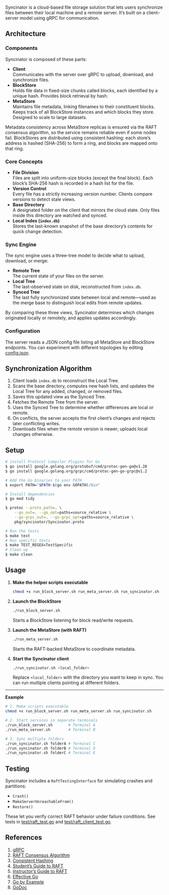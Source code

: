 Syncinator is a cloud-based file storage solution that lets users synchronize files between their local machine and a remote server. It’s built on a client–server model using gRPC for communication.

## Architecture

### Components

Syncinator is composed of these parts:

- **Client**  
  Communicates with the server over gRPC to upload, download, and synchronize files.
- **BlockStore**  
  Holds file data in fixed-size chunks called blocks, each identified by a unique hash. Provides block retrieval by hash.
- **MetaStore**  
  Maintains file metadata, linking filenames to their constituent blocks. Keeps track of all BlockStore instances and which blocks they store. Designed to scale to large datasets.

Metadata consistency across MetaStore replicas is ensured via the RAFT consensus algorithm, so the service remains reliable even if some nodes fail. BlockStores are distributed using consistent hashing: each store’s address is hashed (SHA-256) to form a ring, and blocks are mapped onto that ring.

### Core Concepts

- **File Division**  
  Files are split into uniform-size blocks (except the final block). Each block’s SHA-256 hash is recorded in a hash list for the file.
- **Version Control**  
  Every file has a strictly increasing version number. Clients compare versions to detect stale views.
- **Base Directory**  
  A designated folder on the client that mirrors the cloud state. Only files inside this directory are watched and synced.
- **Local Index (`index.db`)**  
  Stores the last-known snapshot of the base directory’s contents for quick change detection.

### Sync Engine

The sync engine uses a three-tree model to decide what to upload, download, or merge:

- **Remote Tree**  
  The current state of your files on the server.
- **Local Tree**  
  The last-observed state on disk, reconstructed from `index.db`.
- **Synced Tree**  
  The last fully synchronized state between local and remote—used as the merge base to distinguish local edits from remote updates.

By comparing these three views, Syncinator determines which changes originated locally or remotely, and applies updates accordingly.

### Configuration

The server reads a JSON config file listing all MetaStore and BlockStore endpoints. You can experiment with different topologies by editing [config.json](config.json).

## Synchronization Algorithm

1. Client loads `index.db` to reconstruct the Local Tree.
2. Scans the base directory, computes new hash lists, and updates the Local Tree for any added, changed, or removed files.
3. Saves this updated view as the Synced Tree.
4. Fetches the Remote Tree from the server.
5. Uses the Synced Tree to determine whether differences are local or remote.
6. On conflicts, the server accepts the first client’s changes and rejects later conflicting writes.
7. Downloads files when the remote version is newer; uploads local changes otherwise.

## Setup

```bash
# install Protocol Compiler Plugins for Go
$ go install google.golang.org/protobuf/cmd/protoc-gen-go@v1.28
$ go install google.golang.org/grpc/cmd/protoc-gen-go-grpc@v1.2

# Add the Go binaries to your PATH
$ export PATH="$PATH:$(go env GOPATH)/bin"

# Install dependencies
$ go mod tidy

$ protoc --proto_path=. \
    --go_out=. --go_opt=paths=source_relative \
    --go-grpc_out=. --go-grpc_opt=paths=source_relative \
    pkg/syncinator/Syncinator.proto

# Run the tests
$ make test
# Run specific tests
$ make TEST_REGEX=TestSpecific
# Clean up
$ make clean
```

## Usage

1. **Make the helper scripts executable**

   ```bash
   chmod +x run_block_server.sh run_meta_server.sh run_syncinator.sh
   ```

2. **Launch the BlockStore**

   ```bash
   ./run_block_server.sh
   ```

   Starts a BlockStore listening for block read/write requests.

3. **Launch the MetaStore (with RAFT)**

   ```bash
   ./run_meta_server.sh
   ```

   Starts the RAFT-backed MetaStore to coordinate metadata.

4. **Start the Syncinator client**
   ```bash
   ./run_syncinator.sh <local_folder>
   ```
   Replace `<local_folder>` with the directory you want to keep in sync. You can run multiple clients pointing at different folders.

---

**Example**

```bash
# 1. Make scripts executable
chmod +x run_block_server.sh run_meta_server.sh run_syncinator.sh

# 2. Start services in separate terminals
./run_block_server.sh       # Terminal A
./run_meta_server.sh        # Terminal B

# 3. Sync multiple folders
./run_syncinator.sh folderA # Terminal C
./run_syncinator.sh folderB # Terminal D
./run_syncinator.sh folderC # Terminal E
```

## Testing

Syncinator includes a `RaftTestingInterface` for simulating crashes and partitions:

- `Crash()`
- `MakeServerUnreachableFrom()`
- `Restore()`

These let you verify correct RAFT behavior under failure conditions. See tests in [test/raft_test.go](test/raft_test.go) and [test/raft_client_test.go](test/raft_client_test.go).

## References

1. [gRPC](https://grpc.io/)
2. [RAFT Consensus Algorithm](https://raft.github.io)
3. [Consistent Hashing](https://en.wikipedia.org/wiki/Consistent_hashing)
4. [Student’s Guide to RAFT](https://thesquareplanet.com/blog/students-guide-to-raft/)
5. [Instructor’s Guide to RAFT](https://thesquareplanet.com/blog/instructors-guide-to-raft/)
6. [Effective Go](https://golang.org/doc/effective_go.html)
7. [Go by Example](https://gobyexample.com/)
8. [GoDoc](https://pkg.go.dev/)
